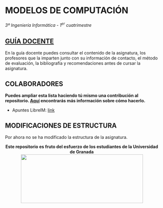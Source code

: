 # MODELOS DE COMPUTACIÓN

###### 3º Ingeniería Informática - 1<sup>er</sup> cuatrimestre

## [GUÍA DOCENTE](https://grados.ugr.es/informatica/pages/infoacademica/guias_docentes/curso_actual/tercero/comunes/ficha_ginf_mc_2961131)

En la guía docente puedes consultar el contenido de la asignatura, los profesores que la imparten junto con su información de contacto, el método de evaluación, la bibliografía y recomendaciones antes de cursar la asignatura.

## COLABORADORES

**Puedes ampliar esta lista haciendo tú mismo una contribución al repositorio. [Aquí](https://github.com/DEIIT/Ingenieria-Informatica/wiki/C%C3%B3mo-contribuir) encontrarás más información sobre cómo hacerlo.**

- Apuntes LibreIM: [link](https://github.com/libreim/apuntesDGIIM/tree/master/MC)


## MODIFICACIONES DE ESTRUCTURA

Por ahora no se ha modificado la estructura de la asignatura.

<p align="center">
   <b>Este repositorio es fruto del esfuerzo de los estudiantes de la Universidad de Granada</b></br>
   <a href="http://deiit.ugr.es/"><img width="401" height="160" src="https://deiit.ugr.es/img/logo-DEIIT.png"> </a>
</p>
